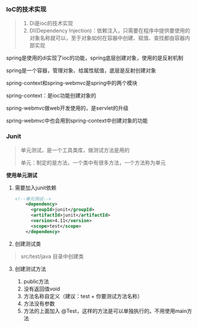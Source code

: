 ### IoC的技术实现

> 1. Di是ioc的技术实现
> 2. DI(Dependency Injection)：依赖注入，只需要在程序中提供要使用的对象名称就可以，至于对象如何在容器中创建、赋值、查找都由容器内部实现



spring是使用的di实现了ioc的功能，spring底层创建对象，使用的是反射机制

spring是一个容器，管理对象、给属性赋值，底层是反射创建对象



spring-context和spring-webmvc是spring中的两个模块

spring-context：是ioc功能创建对象的

spring-webmvc做web开发使用的，是servlet的升级

spring-webmvc中也会用到spring-context中创建对象的功能



### Junit

> 单元测试，是一个工具类库，做测试方法是用的
> 
> 单元：制定的是方法，一个类中有很多方法，一个方法称为单元



**使用单元测试**

1. 需要加入junit依赖

   ```xml
   <!--单元测试-->
       <dependency>
         <groupId>junit</groupId>
         <artifactId>junit</artifactId>
         <version>4.11</version>
         <scope>test</scope>
       </dependency>
   ```



2. 创建测试类
>src/test/java	目录中创建类



3. 创建测试方法

    1. public方法
    2. 没有返回值void
    3. 方法名称自定义（建议：test + 你要测试方法名称）
    4. 方法没有参数
    5. 方法的上面加入 @Test，这样的方法是可以单独执行的。不用使用main方法































